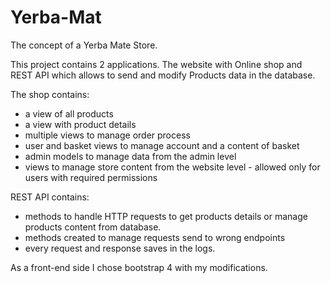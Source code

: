 # Yerba-Mat

The concept of a Yerba Mate Store.

This project contains 2 applications. The website with Online shop and REST API which allows to send and modify Products data in the database.

The shop contains:
- a view of all products
- a view with product details
- multiple views to manage order process
- user and basket views to manage account and a content of basket
- admin models to manage data from the admin level
- views to manage store content from the website level - allowed only for users with required permissions


REST API contains:
- methods to handle HTTP requests to get products details or manage products content from database.
- methods created to manage requests send to wrong endpoints
- every request and response saves in the logs.


As a front-end side I chose bootstrap 4 with my modifications.

